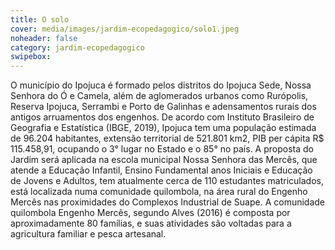 ```yaml
---
title: O solo
cover: media/images/jardim-ecopedagogico/solo1.jpeg
noheader: false
category: jardim-ecopedagogico
swipebox:
---
```


O município do Ipojuca é formado pelos distritos do Ipojuca Sede, Nossa Senhora do Ó e Camela, além de aglomerados urbanos como Rurópolis, Reserva Ipojuca, Serrambi e Porto de Galinhas e adensamentos rurais dos antigos arruamentos dos engenhos. De acordo com Instituto Brasileiro de Geografia e Estatística (IBGE, 2019), Ipojuca tem uma população estimada de 96.204 habitantes, extensão territorial de 521.801 km2, PIB per cápita R$ 115.458,91, ocupando o 3° lugar no Estado e o 85° no país.
A proposta do Jardim será aplicada na escola municipal Nossa Senhora das Mercês, que atende a Educação Infantil, Ensino Fundamental anos Iniciais e Educação de Jovens e Adultos, tem atualmente cerca de 110 estudantes matriculados, está localizada numa comunidade quilombola, na área rural do Engenho Mercês nas proximidades do Complexos Industrial de Suape. A comunidade quilombola Engenho Mercês, segundo Alves (2016) é composta por aproximadamente 80 famílias, e suas atividades são voltadas para a agricultura familiar e pesca artesanal. 

